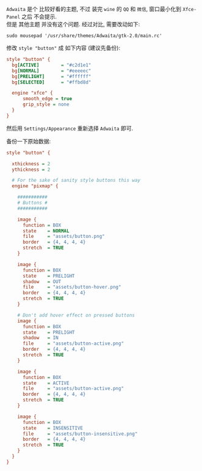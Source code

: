 `Adwaita` 是个 比较好看的主题, 不过 装完 `wine` 的 `QQ` 和 `微信`, 窗口最小化到 `Xfce-Panel` 之后 不会提示.  
但是 其他主题 并没有这个问题. 经过对比, 需要改动如下:

``` shell
sudo mousepad '/usr/share/themes/Adwaita/gtk-2.0/main.rc'
```

修改 `style "button"` 成 如下内容 (建议先备份):
``` cfg
style "button" {  
  bg[ACTIVE]        = "#c2d1e1"
  bg[NORMAL]        = "#eeeeec"
  bg[PRELIGHT]      = "#ffffff"
  bg[SELECTED]      = "#ffbd8d"

  engine "xfce" {
      smooth_edge = true
      grip_style = none
  }
}
```

然后用 `Settings/Appearance` 重新选择 `Adwaita` 即可.

备份一下原始数据:
``` cfg
style "button" {

  xthickness = 2
  ythickness = 2

  # For the sake of sanity style buttons this way
  engine "pixmap" {

    ###########
    # Buttons #
    ###########

    image {
      function = BOX
      state    = NORMAL
      file     = "assets/button.png"
      border   = {4, 4, 4, 4}
      stretch  = TRUE
    }

    image {
      function = BOX
      state    = PRELIGHT
      shadow   = OUT
      file     = "assets/button-hover.png"
      border   = {4, 4, 4, 4}
      stretch  = TRUE
    }

    # Don't add hover effect on pressed buttons
    image {
      function = BOX
      state    = PRELIGHT
      shadow   = IN
      file     = "assets/button-active.png"
      border   = {4, 4, 4, 4}
      stretch  = TRUE
    }

    image {
      function = BOX
      state    = ACTIVE
      file     = "assets/button-active.png"
      border   = {4, 4, 4, 4}
      stretch  = TRUE
    }

    image {
      function = BOX
      state    = INSENSITIVE
      file     = "assets/button-insensitive.png"
      border   = {4, 4, 4, 4}
      stretch  = TRUE
    }
  }
}
```
